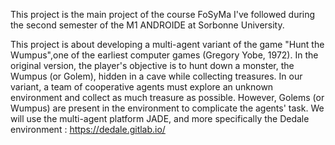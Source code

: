 This project is the main project of the course FoSyMa I've followed during the second semester of the M1 ANDROIDE at Sorbonne University.

This project is about developing a multi-agent variant of the game "Hunt the Wumpus",one of the earliest computer games (Gregory Yobe, 1972). 
In the original version, the player's objective is to hunt down a monster, the Wumpus (or Golem), hidden in a cave while collecting treasures. 
In our variant, a team of cooperative agents must explore an unknown environment and collect as much treasure as possible. 
However, Golems (or Wumpus) are present in the environment to complicate the agents' task. 
We will use the multi-agent platform JADE, and more specifically the Dedale environment : https://dedale.gitlab.io/
